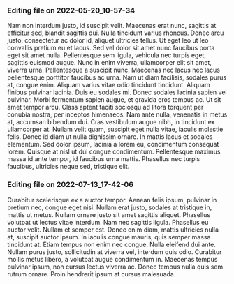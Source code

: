 

### Editing file on 2022-05-20_10-57-34

Nam non interdum justo, id suscipit velit. Maecenas erat nunc, sagittis at efficitur sed, blandit sagittis dui. Nulla tincidunt varius rhoncus. Donec arcu justo, consectetur ac dolor id, aliquet ultricies tellus. Ut eget leo ut leo convallis pretium eu et lacus. Sed vel dolor sit amet nunc faucibus porta eget sit amet nulla. Pellentesque sem ligula, vehicula nec turpis eget, sagittis euismod augue. Nunc in enim viverra, ullamcorper elit sit amet, viverra urna. Pellentesque a suscipit nunc. Maecenas nec lacus nec lacus pellentesque porttitor faucibus ac urna. Nam ut diam facilisis, sodales purus at, congue enim.
Aliquam varius vitae odio tincidunt tincidunt. Aliquam finibus pulvinar lacinia. Duis eu sodales mi. Donec sodales lacinia sapien vel pulvinar. Morbi fermentum sapien augue, et gravida eros tempus ac. Ut sit amet tempor arcu. Class aptent taciti sociosqu ad litora torquent per conubia nostra, per inceptos himenaeos. Nam ante nulla, venenatis in metus at, accumsan bibendum dui. Cras vestibulum augue nibh, in tincidunt ex ullamcorper at. Nullam velit quam, suscipit eget nulla vitae, iaculis molestie felis. Donec id diam ut nulla dignissim ornare. In mattis lacus et sodales elementum. Sed dolor ipsum, lacinia a lorem eu, condimentum consequat lorem. Quisque at nisl ut dui congue condimentum. Pellentesque maximus massa id ante tempor, id faucibus urna mattis. Phasellus nec turpis faucibus, ultricies neque sed, tristique elit.




### Editing file on 2022-07-13_17-42-06

Curabitur scelerisque ex a auctor tempor. Aenean felis ipsum, pulvinar in pretium nec, congue eget nisi. Nullam erat justo, sodales at tristique in, mattis ut metus. Nullam ornare justo sit amet sagittis aliquet. Phasellus volutpat ut lectus vitae interdum. Nam nec sagittis ligula. Phasellus eu auctor velit.
Nullam et semper est. Donec enim diam, mattis ultricies nulla at, suscipit auctor ipsum. In iaculis congue mauris, quis semper massa tincidunt at. Etiam tempus non enim nec congue. Nulla eleifend dui ante. Nullam purus justo, sollicitudin at viverra vel, interdum quis odio. Curabitur mollis metus libero, a volutpat augue condimentum in. Maecenas tempus pulvinar ipsum, non cursus lectus viverra ac. Donec tempus nulla quis sem rutrum ornare. Proin hendrerit ipsum at cursus malesuada.


